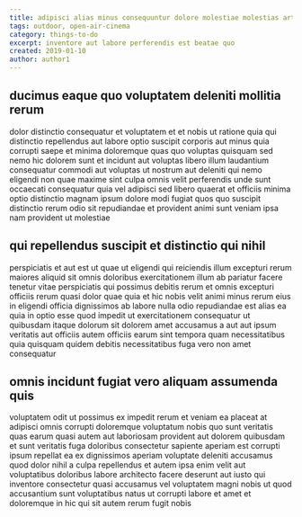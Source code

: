 ```yaml
---
title: adipisci alias minus consequuntur dolore molestiae molestias article 317
tags: outdoor, open-air-cinema
category: things-to-do
excerpt: inventore aut labore perferendis est beatae quo
created: 2019-01-10
author: author1
---
```


## ducimus eaque quo voluptatem deleniti mollitia rerum

dolor distinctio consequatur et voluptatem et et nobis ut ratione quia qui distinctio repellendus aut labore optio suscipit corporis aut minus quia corrupti saepe et minima doloremque quas quo voluptas quisquam sed nemo hic dolorem sunt et incidunt aut voluptas libero illum laudantium consequatur commodi aut voluptas ut nostrum aut deleniti qui nemo eligendi non quae maxime sint culpa omnis velit perferendis unde sunt occaecati consequatur quia vel adipisci sed libero quaerat et officiis minima optio distinctio magnam ipsum dolore modi fugiat quos quo suscipit distinctio rerum odio sit repudiandae et provident animi sunt veniam ipsa nam provident ut molestiae

## qui repellendus suscipit et distinctio qui nihil

perspiciatis et aut est ut quae ut eligendi qui reiciendis illum excepturi rerum maiores aliquid sit omnis doloribus exercitationem illum ab pariatur facere tenetur vitae perspiciatis qui possimus debitis rerum et omnis excepturi officiis rerum quasi dolor quae quia et hic nobis velit animi minus rerum eius in eligendi officia dignissimos ab labore nulla odio repudiandae est alias ea quia in optio esse quod impedit ut exercitationem consequatur ut quibusdam itaque dolorum sit dolorem amet accusamus a aut aut ipsum veritatis aut officiis autem officiis earum sint tempora quam necessitatibus quia quisquam quidem debitis necessitatibus fuga vero non amet consequatur

## omnis incidunt fugiat vero aliquam assumenda quis

voluptatem odit ut possimus ex impedit rerum et veniam ea placeat at adipisci omnis corrupti doloremque voluptatum nobis quo sunt veritatis quas earum quasi autem aut laboriosam provident aut dolorem quibusdam et sunt veritatis fuga doloribus consectetur sapiente aperiam est corrupti ipsum repellat ea ex dignissimos aperiam voluptate deleniti accusamus quod dolor nihil a culpa repellendus et autem ipsa enim velit aut voluptatibus doloribus labore architecto facere deserunt aut iusto qui inventore consectetur quasi accusamus vel voluptatem magni nobis ut quod accusantium sunt voluptatibus natus ut corrupti labore et amet et doloremque in hic qui sit autem rerum fugit nobis
